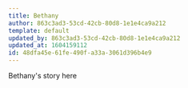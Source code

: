 ```yaml
---
title: Bethany
author: 863c3ad3-53cd-42cb-80d8-1e1e4ca9a212
template: default
updated_by: 863c3ad3-53cd-42cb-80d8-1e1e4ca9a212
updated_at: 1604159112
id: 48dfa45e-61fe-490f-a33a-3061d396b4e9
---
```

Bethany's story here